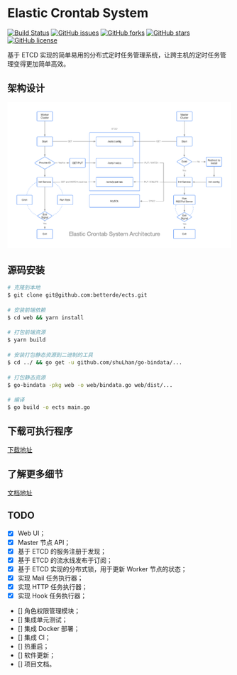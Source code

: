 # Elastic Crontab System

[![Build Status](https://www.travis-ci.org/betterde/ects.svg?branch=master)](https://www.travis-ci.org/betterde/ects)
[![GitHub issues](https://img.shields.io/github/issues/betterde/ects)](https://github.com/betterde/ects/issues)
[![GitHub forks](https://img.shields.io/github/forks/betterde/ects)](https://github.com/betterde/ects/network)
[![GitHub stars](https://img.shields.io/github/stars/betterde/ects)](https://github.com/betterde/ects/stargazers)
[![GitHub license](https://img.shields.io/github/license/betterde/ects)](https://github.com/betterde/ects/blob/master/LICENSE)

基于 ETCD 实现的简单易用的分布式定时任务管理系统，让跨主机的定时任务管理变得更加简单高效。

## 架构设计

![dashboard](web/docs/.vuepress/public/architecture.png)

## 源码安装

```bash
# 克隆到本地
$ git clone git@github.com:betterde/ects.git

# 安装前端依赖
$ cd web && yarn install

# 打包前端资源
$ yarn build

# 安装打包静态资源到二进制的工具
$ cd ../ && go get -u github.com/shuLhan/go-bindata/...

# 打包静态资源
$ go-bindata -pkg web -o web/bindata.go web/dist/...

# 编译
$ go build -o ects main.go
```

## 下载可执行程序

[下载地址](https://github.com/betterde/ects/releases)

## 了解更多细节

[文档地址](https://betterde.github.io/ects/)

## TODO

- [x] Web UI；
- [x] Master 节点 API；
- [x] 基于 ETCD 的服务注册于发现；
- [x] 基于 ETCD 的流水线发布于订阅；
- [x] 基于 ETCD 实现的分布式锁，用于更新 Worker 节点的状态；
- [x] 实现 Mail 任务执行器；
- [x] 实现 HTTP 任务执行器；
- [x] 实现 Hook 任务执行器；
- [] 角色权限管理模块；
- [] 集成单元测试；
- [] 集成 Docker 部署；
- [] 集成 CI；
- [] 热重启；
- [] 软件更新；
- [] 项目文档。